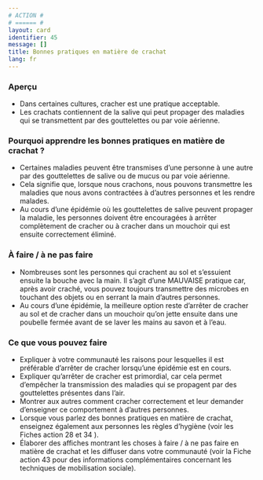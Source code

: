 ```yaml
---
# ACTION #
# ====== #
layout: card
identifier: 45
message: []
title: Bonnes pratiques en matière de crachat
lang: fr
---
```


### Aperçu

- Dans certaines cultures, cracher est une pratique acceptable.
- Les crachats contiennent de la salive qui peut propager des maladies qui se transmettent par des gouttelettes ou par voie aérienne.

### Pourquoi apprendre les bonnes pratiques en matière de crachat ?

- Certaines maladies peuvent être transmises d’une personne à une autre par des gouttelettes de salive ou de mucus ou par voie aérienne.
- Cela signifie que, lorsque nous crachons, nous pouvons transmettre les maladies que nous avons contractées à d’autres personnes et les rendre malades.
- Au cours d’une épidémie où les gouttelettes de salive peuvent propager la maladie, les personnes doivent être encouragées à arrêter complètement de cracher ou à cracher dans un mouchoir qui est ensuite correctement éliminé.

### À faire / à ne pas faire

- Nombreuses sont les personnes qui crachent au sol et s’essuient ensuite la bouche avec la main. Il s’agit d’une MAUVAISE pratique car, après avoir craché, vous pouvez toujours transmettre des microbes en touchant des objets ou en serrant la main d’autres personnes.
- Au cours d’une épidémie, la meilleure option reste d’arrêter de cracher au sol et de cracher dans un mouchoir qu’on jette ensuite dans une poubelle fermée avant de se laver les mains au savon et à l’eau.

### Ce que vous pouvez faire

- Expliquer à votre communauté les raisons pour lesquelles il est préférable d’arrêter de cracher lorsqu’une épidémie est en cours.
- Expliquer qu’arrêter de cracher est primordial, car cela permet d’empêcher la transmission des maladies qui se propagent par des gouttelettes présentes dans l’air.
- Montrer aux autres comment cracher correctement et leur demander d’enseigner ce comportement à d’autres personnes.
- Lorsque vous parlez des bonnes pratiques en matière de crachat, enseignez également aux personnes les règles d’hygiène (voir les Fiches action 28 <a class="crosslink" href="{% render_depth %}{% render_link action|28 %}"><i class="fas fa-external-link-alt" aria-hidden="true"></i></a> et 34 <a class="crosslink" href="{% render_depth %}{% render_link action|34 %}"><i class="fas fa-external-link-alt" aria-hidden="true"></i></a>).
- Élaborer des affiches montrant les choses à faire / à ne pas faire en matière de crachat et les diffuser dans votre communauté (voir la Fiche action 43 <a class="crosslink" href="{% render_depth %}{% render_link action|43 %}"><i class="fas fa-external-link-alt" aria-hidden="true"></i></a> pour des informations complémentaires concernant les techniques de mobilisation sociale).
